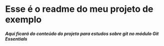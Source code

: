 # Esse é o readme do meu projeto de exemplo

##### Aqui ficará do conteúdo do projeto para estudos sobre git no módulo Git Essentials